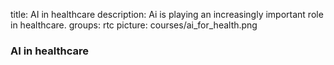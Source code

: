 title: AI in healthcare
description: Ai is playing an increasingly important role in healthcare.
groups: rtc
picture: courses/ai_for_health.png

### AI in healthcare

